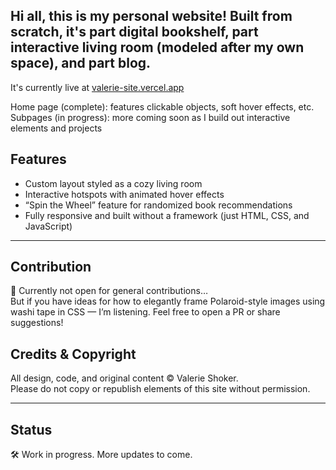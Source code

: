 ## Hi all, this is my personal website! Built from scratch, it's part digital bookshelf, part interactive living room (modeled after my own space), and part blog.
It's currently live at [valerie-site.vercel.app](https://valerie-site.vercel.app)

Home page (complete): features clickable objects, soft hover effects, etc.
Subpages (in progress): more coming soon as I build out interactive elements and projects

## Features
- Custom layout styled as a cozy living room
- Interactive hotspots with animated hover effects
- “Spin the Wheel” feature for randomized book recommendations
- Fully responsive and built without a framework (just HTML, CSS, and JavaScript)

---
## Contribution

🧵 Currently not open for general contributions…  
But if you have ideas for how to elegantly frame Polaroid-style images using washi tape in CSS — I’m listening. Feel free to open a PR or share suggestions!

## Credits & Copyright

All design, code, and original content © Valerie Shoker.  
Please do not copy or republish elements of this site without permission.

---

## Status
🛠️ Work in progress. More updates to come.

